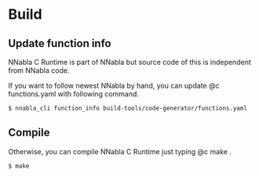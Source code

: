 <!--
 Copyright (c) 2017 Sony Corporation. All Rights Reserved.

 Licensed under the Apache License, Version 2.0 (the "License");
 you may not use this file except in compliance with the License.
 You may obtain a copy of the License at

     http://www.apache.org/licenses/LICENSE-2.0

 Unless required by applicable law or agreed to in writing, software
 distributed under the License is distributed on an "AS IS" BASIS,
 WITHOUT WARRANTIES OR CONDITIONS OF ANY KIND, either express or implied.
 See the License for the specific language governing permissions and
 limitations under the License.
-->

# Build

## Update function info

NNabla C Runtime is part of NNabla but source code of this is independent
from NNabla code.

If you want to follow newest NNabla by hand, you can update @c
functions.yaml with following command.

```bash
$ nnabla_cli function_info build-tools/code-generator/functions.yaml
```

## Compile
Otherwise, you can compile NNabla C Runtime just typing @c make .

```bash
$ make
```
